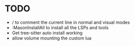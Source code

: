 # TODO
 - <leader>/ to comment the current line in normal and visual modes
 - :MasonInstallAll to install all the LSPs and tools
 - Get tree-sitter auto install working
 - allow volume mounting the custom lua